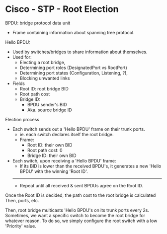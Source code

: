 # Cisco - STP - Root Election

BPDU: bridge protocol data unit
- Frame containing information about spanning tree protocol.

Hello BPDU: 
- Used by switches/bridges to share information about themselves.
- Used for:
	- Electing a root bridge,
	- Determining port roles (DesignatedPort vs RootPort)
	- Determining port states (Configuration, Listening, ?),
	- Blocking unwanted links
- Fields
	+ Root ID: root bridge BID
	+ Root path cost
	+ Bridge ID: 
		- BPDU sender's BID
		- Aka. source bridge ID


Election process
- Each switch sends out a 'Hello BPDU' frame on their trunk ports.
	+ ie. each switch declares itself the root bridge.
	+ Frame:
		- Root ID: their own BID
		- Root path cost: 0
		- Bridge ID: their own BID
- Each switch, upon receiving a 'Hello BPDU' frame:
	+ If its BID is lower than the received BPDU's, it generates a new 'Hello BPDU' with
		the winning 'Root ID'.
	---
	+ Repeat until all received & sent BPDUs agree on the Root ID.

Once the Root ID is decided, the path cost to the root bridge is calculated
Then, ports, etc.

Then, root bridge multicasts 'Hello BPDU's on its trunk ports every 2s.
Sometimes, we want a specific switch to become the root bridge for whatever reason.
To do so, we simply configure the root switch with a low 'Priority' value.